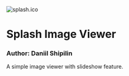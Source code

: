 ![splash.ico](./SplashImageViewer/Images/splash.ico)
# Splash Image Viewer
### Author: Daniil Shipilin
A simple image viewer with slideshow feature.
